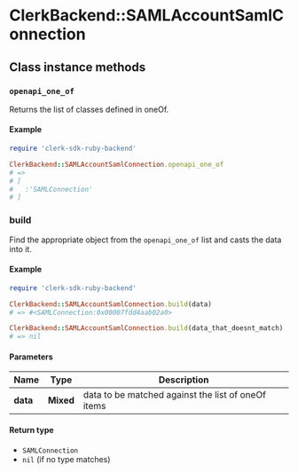 # ClerkBackend::SAMLAccountSamlConnection

## Class instance methods

### `openapi_one_of`

Returns the list of classes defined in oneOf.

#### Example

```ruby
require 'clerk-sdk-ruby-backend'

ClerkBackend::SAMLAccountSamlConnection.openapi_one_of
# =>
# [
#   :'SAMLConnection'
# ]
```

### build

Find the appropriate object from the `openapi_one_of` list and casts the data into it.

#### Example

```ruby
require 'clerk-sdk-ruby-backend'

ClerkBackend::SAMLAccountSamlConnection.build(data)
# => #<SAMLConnection:0x00007fdd4aab02a0>

ClerkBackend::SAMLAccountSamlConnection.build(data_that_doesnt_match)
# => nil
```

#### Parameters

| Name | Type | Description |
| ---- | ---- | ----------- |
| **data** | **Mixed** | data to be matched against the list of oneOf items |

#### Return type

- `SAMLConnection`
- `nil` (if no type matches)

